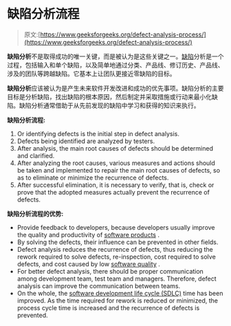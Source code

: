 # 缺陷分析流程

> 原文:[https://www.geeksforgeeks.org/defect-analysis-process/](https://www.geeksforgeeks.org/defect-analysis-process/)

**缺陷分析**不是取得成功的唯一关键，而是被认为是这些关键之一。[缺陷](https://practice.geeksforgeeks.org/problems/what-is-defect)分析是一个过程，包括输入和单个缺陷，以及简单地通过分类、产品线、修订历史、产品线、涉及的团队等跨越缺陷。它基本上让团队更接近零缺陷的目标。

**缺陷分析**应该被认为是产生未来软件开发改进和成功的优先事项。缺陷分析的主要目标是分析缺陷，找出缺陷的根本原因，然后制定并采取措施或行动来最小化缺陷。缺陷分析通常借助于从先前发现的缺陷中学习和获得的知识来执行。

**缺陷分析流程:**

1.  Or identifying defects is the initial step in defect analysis.
2.  Defects being identified are analyzed by testers.
3.  After analysis, the main root causes of defects should be determined and clarified.
4.  After analyzing the root causes, various measures and actions should be taken and implemented to repair the main root causes of defects, so as to eliminate or minimize the recurrence of defects.
5.  After successful elimination, it is necessary to verify, that is, check or prove that the adopted measures actually prevent the recurrence of defects.

**缺陷分析流程的优势:**

*   Provide feedback to developers, because developers usually improve the quality and productivity of [software products](https://www.geeksforgeeks.org/software-engineering-software-product/) .
*   By solving the defects, their influence can be prevented in other fields.
*   Defect analysis reduces the recurrence of defects, thus reducing the rework required to solve defects, re-inspection, cost required to solve defects, and cost caused by low [software quality](https://www.geeksforgeeks.org/software-engineering-software-quality/) .
*   For better defect analysis, there should be proper communication among development team, test team and managers. Therefore, defect analysis can improve the communication between teams.
*   On the whole, the [software development life cycle (SDLC)](https://www.geeksforgeeks.org/software-development-life-cycle-sdlc/) time has been improved. As the time required for rework is reduced or minimized, the process cycle time is increased and the recurrence of defects is prevented.